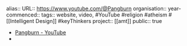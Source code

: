 alias::
URL:: https://www.youtube.com/@Pangburn
organisation::
year-commenced::
tags:: website, video, #YouTube #religion #atheism #[[Intelligent Design]] #keyThinkers 
project:: [[amt]] 
public:: true

- [Pangburn - YouTube](https://www.youtube.com/@Pangburn)
-